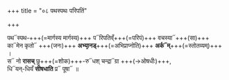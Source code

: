 +++
title = "०८ पथस्पथः परिपतिं"

+++

पथ᳓स्पथᳶ+++(=मार्गस्य मार्गस्य)+++ प᳓रिपतिव्ँ+++(=परिपं)+++ वचस्या᳓+++(सा)+++  
का᳓मेन कृतो᳓ +++(जनः)+++ **अभ्या᳙नड्**+++(=अभिप्राप्नोति)+++ **अर्क᳓म्**+++(=स्तोतव्यम्)+++ ।  
स᳓ नो **रासच्** छु+++(=शोक)+++-रु᳓धश् चन्द्रा᳓ग्रा +++(→ओषधीः)+++,  
धि᳓यन्-धियँ **सीषधाति** प्र᳓ पूषा᳓ ॥

